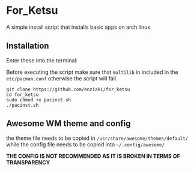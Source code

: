 # For_Ketsu

A simple install script that installs basic apps on arch linux

## Installation

Enter these into the terminal:

Before executing the script make sure that `multilib` in included in the `etc/pacman.conf` otherwise the script will fail.

```
git clone https://github.com/enziaki/for_ketsu
cd for_ketsu
sudo chmod +x pacinst.sh
./pacinst.sh
```


## Awesome WM theme and config

the theme file needs to be copied in `/usr/share/awesome/themes/default/` while the config file needs to be copied into `~/.config/awesome/`

**THE CONFIG IS NOT RECOMMENDED AS IT IS BROKEN IN TERMS OF TRANSPARENCY**
